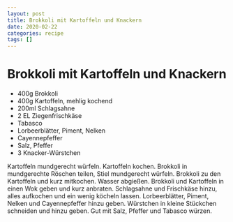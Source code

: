 ```yaml
---
layout: post
title: Brokkoli mit Kartoffeln und Knackern
date: 2020-02-22
categories: recipe
tags: []
---
```

# Brokkoli mit Kartoffeln und Knackern

- 400g Brokkoli
- 400g Kartoffeln, mehlig kochend
- 200ml Schlagsahne
- 2 EL Ziegenfrischkäse
- Tabasco
- Lorbeerblätter, Piment, Nelken
- Cayennepfeffer
- Salz, Pfeffer
- 3 Knacker-Würstchen

Kartoffeln mundgerecht würfeln.
Kartoffeln kochen.
Brokkoli in mundgerechte Röschen teilen, Stiel mundgerecht würfeln.
Brokkoli zu den Kartoffeln und kurz mitkochen.
Wasser abgießen.
Brokkoli und Kartoffeln in einen Wok geben und kurz anbraten.
Schlagsahne und Frischkäse hinzu, alles aufkochen und ein wenig köcheln lassen.
Lorbeerblätter, Piment, Nelken und Cayennepfeffer hinzu geben.
Würstchen in kleine Stückchen schneiden und hinzu geben.
Gut mit Salz, Pfeffer und Tabasco würzen.
